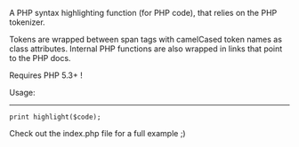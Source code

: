 
A PHP syntax highlighting function (for PHP code), that relies on the PHP tokenizer.

Tokens are wrapped between span tags with camelCased token names as class attributes. Internal PHP functions are also wrapped in links that point to the PHP docs.

Requires PHP 5.3+ !
  
Usage:
______

    print highlight($code);
 

Check out the index.php file for a full example ;)
